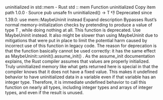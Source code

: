uninitialized in std::mem - Rust
std
::
mem
Function
uninitialized
Copy item path
1.0.0
·
Source
pub unsafe fn uninitialized<T>() -> T
👎
Deprecated since 1.39.0: use
mem::MaybeUninit
instead
Expand description
Bypasses Rust’s normal memory-initialization checks by pretending to
produce a value of type
T
, while doing nothing at all.
This function is deprecated.
Use
MaybeUninit<T>
instead.
It also might be slower than using
MaybeUninit<T>
due to mitigations that were put in place to
limit the potential harm caused by incorrect use of this function in legacy code.
The reason for deprecation is that the function basically cannot be used
correctly: it has the same effect as
MaybeUninit::uninit().assume_init()
.
As the
assume_init
documentation
explains,
the Rust compiler assumes
that values are properly initialized.
Truly uninitialized memory like what gets returned here
is special in that the compiler knows that it does not have a fixed value.
This makes it undefined behavior to have uninitialized data in a variable even
if that variable has an integer type.
Therefore, it is immediate undefined behavior to call this function on nearly all types,
including integer types and arrays of integer types, and even if the result is unused.